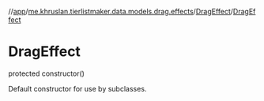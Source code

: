 //[app](../../../index.md)/[me.khruslan.tierlistmaker.data.models.drag.effects](../index.md)/[DragEffect](index.md)/[DragEffect](-drag-effect.md)

# DragEffect

protected constructor()

Default constructor for use by subclasses.
